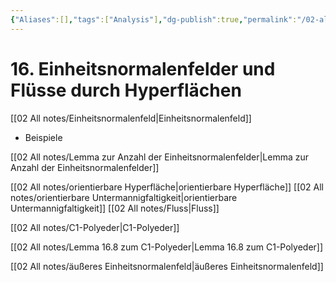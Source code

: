 ```yaml
---
{"Aliases":[],"tags":["Analysis"],"dg-publish":true,"permalink":"/02-all-notes/16-einheitsnormalenfelder-und-fluesse-durch-hyperflaechen/","dgHomeLink":true,"dgPassFrontmatter":true}
---
```


# 16. Einheitsnormalenfelder und Flüsse durch Hyperflächen
[[02 All notes/Einheitsnormalenfeld|Einheitsnormalenfeld]]

- Beispiele

[[02 All notes/Lemma zur Anzahl der Einheitsnormalenfelder|Lemma zur Anzahl der Einheitsnormalenfelder]]

[[02 All notes/orientierbare Hyperfläche|orientierbare Hyperfläche]]
[[02 All notes/orientierbare Untermannigfaltigkeit|orientierbare Untermannigfaltigkeit]]
[[02 All notes/Fluss|Fluss]]

[[02 All notes/C1-Polyeder|C1-Polyeder]]

[[02 All notes/Lemma 16.8 zum C1-Polyeder|Lemma 16.8 zum C1-Polyeder]]

[[02 All notes/äußeres Einheitsnormalenfeld|äußeres Einheitsnormalenfeld]]

